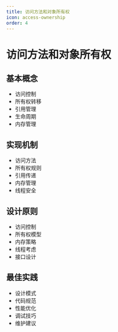 ```yaml
---
title: 访问方法和对象所有权
icon: access-ownership
order: 4
---
```


# 访问方法和对象所有权

## 基本概念
- 访问控制
- 所有权转移
- 引用管理
- 生命周期
- 内存管理

## 实现机制
- 访问方法
- 所有权规则
- 引用传递
- 内存管理
- 线程安全

## 设计原则
- 访问控制
- 所有权模型
- 内存策略
- 线程考虑
- 接口设计

## 最佳实践
- 设计模式
- 代码规范
- 性能优化
- 调试技巧
- 维护建议
